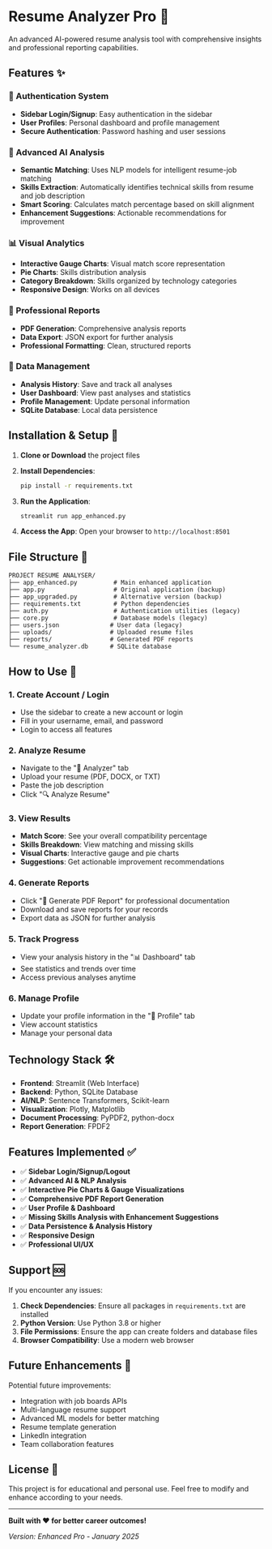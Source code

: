 # Resume Analyzer Pro 🎯

An advanced AI-powered resume analysis tool with comprehensive insights and professional reporting capabilities.

## Features ✨

### 🔐 Authentication System
- **Sidebar Login/Signup**: Easy authentication in the sidebar
- **User Profiles**: Personal dashboard and profile management
- **Secure Authentication**: Password hashing and user sessions

### 🤖 Advanced AI Analysis
- **Semantic Matching**: Uses NLP models for intelligent resume-job matching
- **Skills Extraction**: Automatically identifies technical skills from resume and job description
- **Smart Scoring**: Calculates match percentage based on skill alignment
- **Enhancement Suggestions**: Actionable recommendations for improvement

### 📊 Visual Analytics
- **Interactive Gauge Charts**: Visual match score representation
- **Pie Charts**: Skills distribution analysis
- **Category Breakdown**: Skills organized by technology categories
- **Responsive Design**: Works on all devices

### 📄 Professional Reports
- **PDF Generation**: Comprehensive analysis reports
- **Data Export**: JSON export for further analysis
- **Professional Formatting**: Clean, structured reports

### 💾 Data Management
- **Analysis History**: Save and track all analyses
- **User Dashboard**: View past analyses and statistics
- **Profile Management**: Update personal information
- **SQLite Database**: Local data persistence

## Installation & Setup 🚀

1. **Clone or Download** the project files
2. **Install Dependencies**:
   ```bash
   pip install -r requirements.txt
   ```

3. **Run the Application**:
   ```bash
   streamlit run app_enhanced.py
   ```

4. **Access the App**: Open your browser to `http://localhost:8501`

## File Structure 📁

```
PROJECT RESUME ANALYSER/
├── app_enhanced.py          # Main enhanced application
├── app.py                   # Original application (backup)
├── app_upgraded.py          # Alternative version (backup)
├── requirements.txt         # Python dependencies
├── auth.py                  # Authentication utilities (legacy)
├── core.py                  # Database models (legacy)
├── users.json              # User data (legacy)
├── uploads/                # Uploaded resume files
├── reports/                # Generated PDF reports
└── resume_analyzer.db      # SQLite database
```

## How to Use 📖

### 1. Create Account / Login
- Use the sidebar to create a new account or login
- Fill in your username, email, and password
- Login to access all features

### 2. Analyze Resume
- Navigate to the "🎯 Analyzer" tab
- Upload your resume (PDF, DOCX, or TXT)
- Paste the job description
- Click "🔍 Analyze Resume"

### 3. View Results
- **Match Score**: See your overall compatibility percentage
- **Skills Breakdown**: View matching and missing skills
- **Visual Charts**: Interactive gauge and pie charts
- **Suggestions**: Get actionable improvement recommendations

### 4. Generate Reports
- Click "📄 Generate PDF Report" for professional documentation
- Download and save reports for your records
- Export data as JSON for further analysis

### 5. Track Progress
- View your analysis history in the "📊 Dashboard" tab
- See statistics and trends over time
- Access previous analyses anytime

### 6. Manage Profile
- Update your profile information in the "👤 Profile" tab
- View account statistics
- Manage your personal data

## Technology Stack 🛠️

- **Frontend**: Streamlit (Web Interface)
- **Backend**: Python, SQLite Database
- **AI/NLP**: Sentence Transformers, Scikit-learn
- **Visualization**: Plotly, Matplotlib
- **Document Processing**: PyPDF2, python-docx
- **Report Generation**: FPDF2

## Features Implemented ✅

- ✅ **Sidebar Login/Signup/Logout**
- ✅ **Advanced AI & NLP Analysis**
- ✅ **Interactive Pie Charts & Gauge Visualizations**
- ✅ **Comprehensive PDF Report Generation**
- ✅ **User Profile & Dashboard**
- ✅ **Missing Skills Analysis with Enhancement Suggestions**
- ✅ **Data Persistence & Analysis History**
- ✅ **Responsive Design**
- ✅ **Professional UI/UX**

## Support 🆘

If you encounter any issues:

1. **Check Dependencies**: Ensure all packages in `requirements.txt` are installed
2. **Python Version**: Use Python 3.8 or higher
3. **File Permissions**: Ensure the app can create folders and database files
4. **Browser Compatibility**: Use a modern web browser

## Future Enhancements 🔮

Potential future improvements:
- Integration with job boards APIs
- Multi-language resume support
- Advanced ML models for better matching
- Resume template generation
- LinkedIn integration
- Team collaboration features

## License 📝

This project is for educational and personal use. Feel free to modify and enhance according to your needs.

---

**Built with ❤️ for better career outcomes!**

*Version: Enhanced Pro - January 2025*